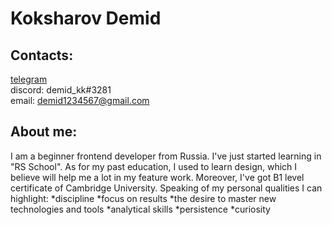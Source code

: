 # Koksharov Demid
## Contacts:  
[telegram](https://t.me/demid_jpg)  
discord: demid_kk#3281  
email: demid1234567@gmail.com
## About me: 
I am a beginner frontend developer from Russia. I've just started learning in "RS School". As for my past education, I used to learn design, which I believe will help me a lot in my feature work. Moreover, I've got B1 level certificate of Cambridge University.
Speaking of my personal qualities I can highlight:
*discipline
*focus on results
*the desire to master new technologies and tools
*analytical skills
*persistence
*curiosity